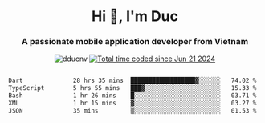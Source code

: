 <h1 align="center">
  Hi 👋, I'm  Duc</h1>
<h3 align="center">A passionate mobile application developer from Vietnam</h3>  
  
<p align="center"> <img src="https://komarev.com/ghpvc/?username=dducnv&label=Profile%20views&color=0e75b6&style=flat" alt="dducnv" /> 
<a href="https://wakatime.com/@4d2a2cd9-1bcb-4dd1-84a4-dce128a35137"><img src="https://wakatime.com/badge/user/4d2a2cd9-1bcb-4dd1-84a4-dce128a35137.svg" alt="Total time coded since Jun 21 2024" /></a>
</p>  

<div style="width: 100vw; overflow-x: auto; flex:center">
  <!--START_SECTION:waka-->

```txt
Dart              28 hrs 35 mins  ██████████████████▓░░░░░░   74.02 %
TypeScript        5 hrs 55 mins   ███▓░░░░░░░░░░░░░░░░░░░░░   15.33 %
Bash              1 hr 26 mins    █░░░░░░░░░░░░░░░░░░░░░░░░   03.71 %
XML               1 hr 15 mins    ▓░░░░░░░░░░░░░░░░░░░░░░░░   03.27 %
JSON              35 mins         ▒░░░░░░░░░░░░░░░░░░░░░░░░   01.53 %
```

<!--END_SECTION:waka-->
</div>




  
